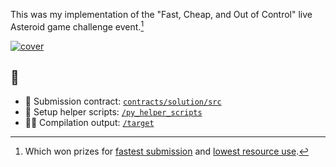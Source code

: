 This was my implementation of the "Fast, Cheap, and Out of Control" live Asteroid game challenge event.[^spec]

[![cover](https://github.com/user-attachments/assets/e9061930-9ca8-406b-b7b5-5a185926b23e)](https://github.com/stellar/fca00c-asteroids)

[^spec]: Which won prizes for [fastest submission](https://stellar.expert/explorer/public/tx/cca6b58d054918a686b3c89da263ee9f2d056dab3a835cda71a3b299ade3bfac) and [lowest resource use](https://stellar.expert/explorer/public/tx/e6594e76f58f2b4c030160b5584287446c5e0037f7432d73f7c46559feedf437).

## 📂

- 🚀 Submission contract: [`contracts/solution/src`](./contracts/solution/src)
- 🐍 Setup helper scripts: [`/py_helper_scripts`](/py_helper_scripts)
- 👩‍💻 Compilation output: [`/target`](target)

